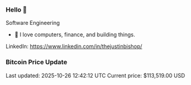### Hello 🤙  

Software Engineering

- 🔭 I love computers, finance, and building things.
  
LinkedIn: https://www.linkedin.com/in/thejustinbishop/  














































































































































































































































































































































































































































































































































































































































































































































































































































































































































































































































































































































































































































































### Bitcoin Price Update
Last updated: 2025-10-26 12:42:12 UTC
Current price: $113,519.00 USD
